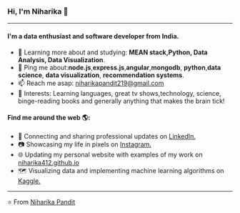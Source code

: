 <!--
### Hi, I'm Niharika 👋


**niharika412/niharika412** is a ✨ _special_ ✨ repository because its `README.md` (this file) appears on your GitHub profile.

Here are some ideas to get you started:

- 🔭 I’m currently working on ...
- 🌱 I’m currently learning ...
- 👯 I’m looking to collaborate on ...
- 🤔 I’m looking for help with ...
- 💬 Ask me about ...
- 📫 How to reach me: ...
- 😄 Pronouns: ...
- ⚡ Fun fact: ...
-->
### Hi, I'm Niharika 👋
---

#### I'm a data enthusiast and software developer from India.

<!-- 🏢 I'm currently working full-time with awesome peeps at **Teladoc Health**
- ⚙️ I use daily: `.csv`, `.js`, `.erb`, `.slim`, `.html`, `.scss`, `.svg`, `.png`, `.json`, `.yml`, `.sql`
- 🌍 I support and volunteer with: **Code Nation, Built By Girls, AllStar Code**
- 💅 Active community member of: **Out in Tech, Techqueria, Girls Who Code**-->
- 🌱 Learning more about and studying: **MEAN stack,Python, Data Analysis, Data Visualization**.
- 💬 Ping me about:**node.js**,**express.js**,**angular**,**mongodb**, **python**,**data science**, **data visualization**, **recommendation systems**.
- 📫 Reach me asap: niharikapandit219@gmail.com
- 💜 Interests: Learning languages, great tv shows,technology, science, binge-reading books and generally anything that makes the brain tick!


#### Find me around the web 🌎:
- 💼 Connecting and sharing professional updates on <a href="https://www.linkedin.com/in/niharika-pandit/">LinkedIn.</a>
- 📷 Showcasing my life in pixels on <a href="https://www.instagram.com/niharika_219/"> Instagram. </a>
- 🌐 Updating my personal website with examples of my work on <a href="https://niharika412.github.io/">niharika412.github.io</a>
- 🗺 Visualizing data and implementing machine learning algorithms on <a href="https://www.kaggle.com/niharika41298"> Kaggle.</a>

---

⭐️ From [Niharika Pandit](https://github.com/niharika412)

